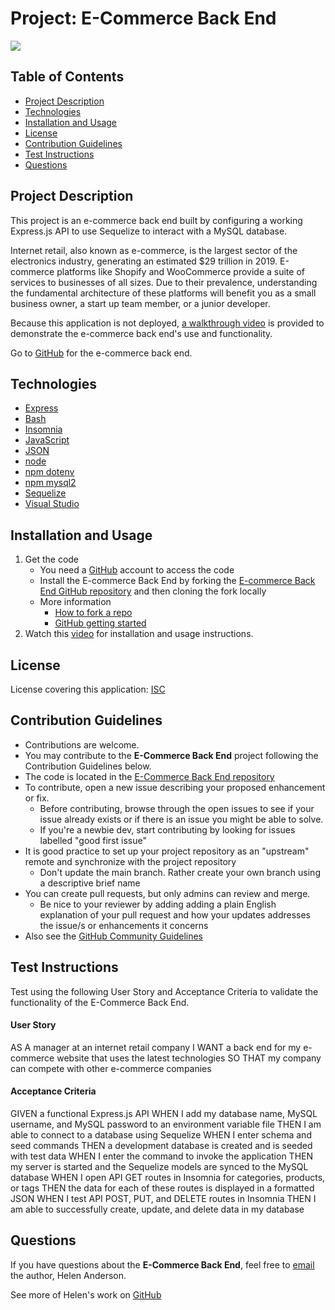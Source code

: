 # Project: E-Commerce Back End


[![](https://img.shields.io/badge/License-ISC-brightgreen)](https://opensource.org/licenses/ISC)


## Table of Contents
  - [Project Description](#project-description)
  - [Technologies](#technologies)
  - [Installation and Usage](#installation-and-usage)
  - [License](#license)
  - [Contribution Guidelines](#contribution-guidelines)
  - [Test Instructions](#test-instructions)
  - [Questions](#questions)


## Project Description 
This project is an e-commerce back end built by configuring a working Express.js API to use Sequelize to interact with a MySQL database. 

Internet retail, also known as e-commerce, is the largest sector of the electronics industry, generating an estimated $29 trillion in 2019. E-commerce platforms like Shopify and WooCommerce provide a suite of services to businesses of all sizes. Due to their prevalence, understanding the fundamental architecture of these platforms will benefit you as a small business owner, a start up team member, or a junior developer.

Because this application is not deployed, [a walkthrough video](https://drive.google.com/file/d/1uElJcKe_BD67qOa6dpZX5QPM1EucG4sa/view?usp=sharing) is provided to demonstrate the e-commerce back end's use and functionality. 

Go to [GitHub](https://github.com/grace-anderson/e-commerce-back-end) for the e-commerce back end.

## Technologies
* [Express](http://expressjs.com/)
* [Bash](https://gitforwindows.org/)
* [Insomnia](https://insomnia.rest/)
* [JavaScript](https://developer.mozilla.org/en-US/docs/Web/JavaScript)
* [JSON](https://www.json.org/json-en.html)
* [node](https://nodejs.org/en/)
* [npm dotenv](https://www.npmjs.com/package/dotenv)
* [npm mysql2](https://www.npmjs.com/package/mysql2)
* [Sequelize](https://sequelize.org/)
* [Visual Studio](https://visualstudio.microsoft.com/downloads/) 

## Installation and Usage
  1. Get the code
      * You need a [GitHub](https://github.com/) account to access the code
      * Install the E-commerce Back End by forking the [E-commerce Back End GitHub repository](https://github.com/grace-anderson/e-commerce-back-end) and then cloning the fork locally
      * More information
        * [How to fork a repo](https://docs.github.com/en/get-started/quickstart/fork-a-repo)
        * [GitHub getting started](https://docs.github.com/)
  2. Watch this [video](https://drive.google.com/file/d/1uElJcKe_BD67qOa6dpZX5QPM1EucG4sa/view?usp=sharing) for installation and usage instructions. 

## License
License covering this application: [ISC](https://opensource.org/licenses/ISC)

## Contribution Guidelines
* Contributions are welcome.
* You may contribute to the **E-Commerce Back End** project following the Contribution Guidelines below.
* The code is located in the [E-Commerce Back End repository](https://github.com/grace-anderson/e-commerce-back-end) 
* To contribute, open a new issue describing your proposed enhancement or fix.
  * Before contributing, browse through the open issues to see if your issue already exists or if there is an issue you might be able to solve. 
  * If you're a newbie dev, start contributing by looking for issues labelled "good first issue"
* It is good practice to set up your project repository as an "upstream" remote and synchronize with the project repository
  * Don't update the main branch. Rather create your own branch using a descriptive brief name
* You can create pull requests, but only admins can review and merge.
  * Be nice to your reviewer by adding adding a plain English explanation of your pull request and how your updates addresses the issue/s or enhancements it concerns
* Also see the [GitHub Community Guidelines](https://docs.github.com/en/site-policy/github-terms/github-community-guidelines)

## Test Instructions
Test using the following User Story and Acceptance Criteria to validate the functionality of the E-Commerce Back End.

#### User Story
AS A manager at an internet retail company
I WANT a back end for my e-commerce website that uses the latest technologies
SO THAT my company can compete with other e-commerce companies

#### Acceptance Criteria
GIVEN a functional Express.js API
WHEN I add my database name, MySQL username, and MySQL password to an environment variable file
THEN I am able to connect to a database using Sequelize
WHEN I enter schema and seed commands
THEN a development database is created and is seeded with test data
WHEN I enter the command to invoke the application
THEN my server is started and the Sequelize models are synced to the MySQL database
WHEN I open API GET routes in Insomnia for categories, products, or tags
THEN the data for each of these routes is displayed in a formatted JSON
WHEN I test API POST, PUT, and DELETE routes in Insomnia
THEN I am able to successfully create, update, and delete data in my database 

## Questions 
If you have questions about the **E-Commerce Back End**, feel free to [email](mailto:helen.g.anderson@me.com) the author, Helen Anderson.

See more of Helen's work on [GitHub](https://github.com/grace-anderson)
